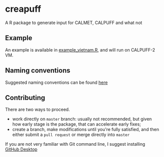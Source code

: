 # creapuff
A R package to generate input for CALMET, CALPUFF and what not

## Example
An example is available in [example_vietnam.R](example_vietnam.R), and will run on CALPUFF-2 VM.


## Naming conventions
Suggested naming conventions can be found [here](https://docs.google.com/document/d/1TeTrZ__c1DXBdzNsmx3fmtxEDn-ZHxrGTVI4EbFMbvA/edit?usp=sharing)

## Contributing
There are two ways to proceed.
- work directly on `master` branch: usually not recommended, but given how early stage is the package, that can accelerate early fixes;
- create a branch, make modifications until you're fully satisfied, and then either submit a `pull request` or merge directly into `master`

If you are not very familiar with Git command line, I suggest installing [GitHub Desktop](https://desktop.github.com/)
